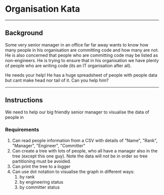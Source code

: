 # Organisation Kata

-----
## Background
Some very senior manager in an office far far away wants to know how many people in his organisation are committing 
code and how many are not.  He is also concerned that people who are committing code may be listed as non-engineers.
He is trying to ensure that in his organisation we have plenty of people who are writing code (its an IT organisation 
after all).

He needs your help!  He has a huge spreadsheet of people with people data but cant make head nor tail of it.  Can you help him?

----
## Instructions
We need to help our big friendly senior manager to visualise the data of people in 

### Requirements
1. Can read people information from a CSV with details of "Name", "Rank", "Manager", "Engineer", "Committer"
1. Can create a tree with lots of people, who all have a manager also in the tree (except this one guy).  Note the data 
will not be in order so tree partitioning must be avoided.
1. Can print the tree to a logger
1. Can use dot notation to visualise the graph in different ways:
    1. by rank
    1. by engineering status
    1. by committer status